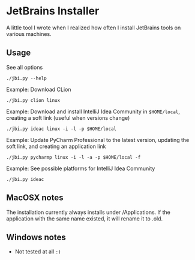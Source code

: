 # JetBrains Installer

A little tool I wrote when I realized how often I install JetBrains
tools on various machines.

## Usage

See all options

    ./jbi.py --help

Example: Download CLion

    ./jbi.py clion linux

Example: Download and install IntelliJ Idea Community in `$HOME/local`, creating a soft link (useful when versions change)

    ./jbi.py ideac linux -i -l -p $HOME/local

Example: Update PyCharm Professional to the latest version, updating the soft link, and creating an application link

    ./jbi.py pycharmp linux -i -l -a -p $HOME/local -f

Example: See possible platforms for IntelliJ Idea Community

    ./jbi.py ideac

## MacOSX notes

The installation currently always installs under /Applications.
If the application with the same name existed, it will rename it to .old.

## Windows notes

* Not tested at all `:)`

